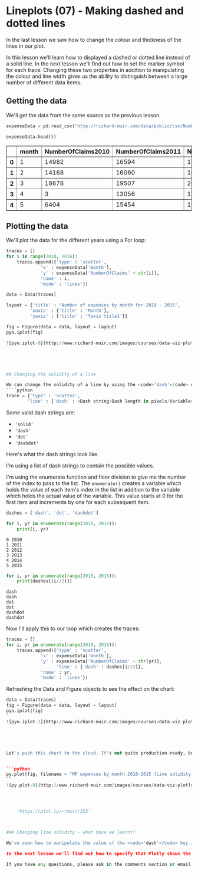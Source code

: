 
# Lineplots (07) - Making dashed and dotted lines

In the last lesson we saw how to change the colour and thickness of the lines in our plot. 

In this lesson we'll learn how to displayed a dashed or dotted line instead of a solid line. In the next lesson we'll find out how to set the marker symbol for each trace. Changing these two properties in addition to manipulating the colour and line width gives us the ability to distinguish between a large number of different data items.






 






## Getting the data

We'll get the data from the same source as the previous lesson.


```python
expenseData = pd.read_csv("http://richard-muir.com/data/public/csv/NumberOfMPsExpenseClaims_2010-2015.csv")
```


```python
expenseData.head(5)
```




<div>
<table border="1" class="dataframe">
  <thead>
    <tr style="text-align: right;">
      <th></th>
      <th>month</th>
      <th>NumberOfClaims2010</th>
      <th>NumberOfClaims2011</th>
      <th>NumberOfClaims2012</th>
      <th>NumberOfClaims2013</th>
      <th>NumberOfClaims2014</th>
      <th>NumberOfClaims2015</th>
    </tr>
  </thead>
  <tbody>
    <tr>
      <th>0</th>
      <td>1</td>
      <td>14982</td>
      <td>16594</td>
      <td>18280</td>
      <td>18096</td>
      <td>15864</td>
      <td>2728.0</td>
    </tr>
    <tr>
      <th>1</th>
      <td>2</td>
      <td>14168</td>
      <td>16060</td>
      <td>16632</td>
      <td>15954</td>
      <td>14272</td>
      <td>0.0</td>
    </tr>
    <tr>
      <th>2</th>
      <td>3</td>
      <td>18678</td>
      <td>19507</td>
      <td>20934</td>
      <td>21204</td>
      <td>16946</td>
      <td>1.0</td>
    </tr>
    <tr>
      <th>3</th>
      <td>4</td>
      <td>3</td>
      <td>13056</td>
      <td>15158</td>
      <td>18070</td>
      <td>16146</td>
      <td>5708.0</td>
    </tr>
    <tr>
      <th>4</th>
      <td>5</td>
      <td>6404</td>
      <td>15454</td>
      <td>17693</td>
      <td>17586</td>
      <td>15725</td>
      <td>11556.0</td>
    </tr>
  </tbody>
</table>
</div>



## Plotting the data

We'll plot the data for the different years using a For loop:


```python
traces = []
for i in range(2010, 2016):
    traces.append({'type' : 'scatter',
             'x' : expenseData['month'],
             'y' : expenseData['NumberOfClaims' + str(i)],
             'name' : i,
             'mode' : 'lines'})
```


```python
data = Data(traces)
```


```python
layout = {'title' : 'Number of expenses by month for 2010 - 2015',
         'xaxis' : {'title' : 'Month'},
         'yaxis' : {'title' : 'Yaxis title1'}}
```


```python
fig = Figure(data = data, layout = layout)
pyo.iplot(fig)

![pyo.iplot-0](http://www.richard-muir.com/images/courses/data-viz-plotly-python/testSection/Lineplots%20(07)%20-%20Making%20dashed%20and%20dotted%20lines/pyo.iplot-0.png)```





## Changing the solidity of a line

We can change the solidity of a line by using the <code>'dash'</code> option in the <code>'line'</code> dictionary in the trace:
````python
trace = {'type' : 'scatter',
        'line' : {'dash' : <Dash string/Dash length in pixels/Variable>}
````

Some valid dash strings are:
- <code>'solid'</code>
- <code>'dash'</code>
- <code>'dot'</code>
- <code>'dashdot'</code>

Here's what the dash strings look like. 

I'm using a list of dash strings to contain the possible values.

I'm using the enumerate function and floor division to give me the number of the index to pass to the list. The <code>enumerate()</code> creates a variable which holds the value of each item's index in the list in addition to the variable which holds the actual value of the variable. This value starts at 0 for the first item and increments by one for each subsequent item.


```python
dashes = ['dash', 'dot', 'dashdot']

for i, yr in enumerate(range(2010, 2016)):
    print(i, yr)
```

    0 2010
    1 2011
    2 2012
    3 2013
    4 2014
    5 2015
    


```python
for i, yr in enumerate(range(2010, 2016)):
    print(dashes[(i//2)])
```

    dash
    dash
    dot
    dot
    dashdot
    dashdot
    

Now I'll apply this to our loop which creates the traces:


```python
traces = []
for i, yr in enumerate(range(2010, 2016)):
    traces.append({'type' : 'scatter',
             'x' : expenseData['month'],
             'y' : expenseData['NumberOfClaims' + str(yr)],
                   'line' : {'dash' : dashes[i//2]},
             'name' : yr,
             'mode' : 'lines'})
```

Refreshing the Data and Figure objects to see the effect on the chart:


```python
data = Data(traces)
fig = Figure(data = data, layout = layout)
pyo.iplot(fig)
`
![pyo.iplot-1](http://www.richard-muir.com/images/courses/data-viz-plotly-python/testSection/Lineplots%20(07)%20-%20Making%20dashed%20and%20dotted%20lines/pyo.iplot-1.png)``





Let's push this chart to the cloud. It's not quite production-ready, but it's good to record our progress!


```python
py.plot(fig, filename = "MP expenses by month 2010-2015 (Line solidity)", filopt="overwrite")
``
![py.plot-0](http://www.richard-muir.com/images/courses/data-viz-plotly-python/testSection/Lineplots%20(07)%20-%20Making%20dashed%20and%20dotted%20lines/py.plot-0.png)`




    'https://plot.ly/~rmuir/152'



### Changing line solidity - what have we learnt?

We've seen how to manipulate the value of the <code>'dash'</code> key in the <code>'line'</code> dictionary to change the solidity of the line. We can use a string such as <code>'dashdot'</code> or set the dash length to be an integer number of pixels. We also utilised the <code>enumerate()</code> function to help us choose an item from a list by index and value.

In the next lesson we'll find out how to specify that Plotly shows the marker in addition to the line. We'll also see how to change the marker symbol.

If you have any questions, please ask in the comments section or email <a href="mailto:me@richard-muir.com">me@richard-muir.com</a>